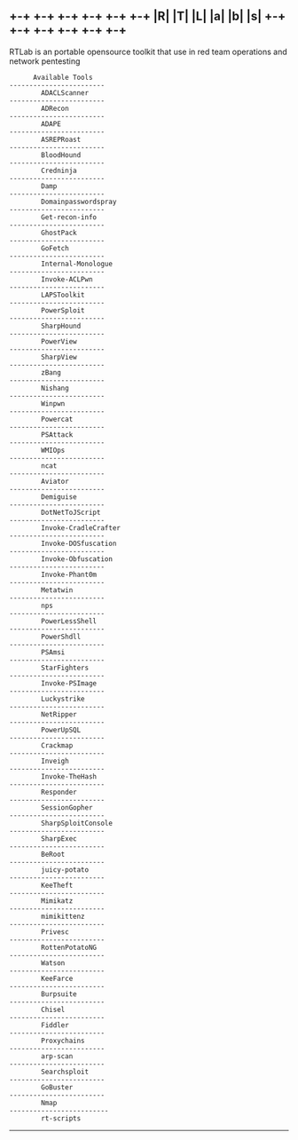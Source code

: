
<h2>
 +-+ +-+ +-+ +-+ +-+ +-+
 |R| |T| |L| |a| |b| |s|
 +-+ +-+ +-+ +-+ +-+ +-+
</h1> 
 
 RTLab is an portable opensource toolkit that use in red team operations and network pentesting

          Available Tools                 
    ------------------------
            ADACLScanner  
    ------------------------
            ADRecon       
    ------------------------
            ADAPE        
    ------------------------
            ASREPRoast    
    ------------------------
            BloodHound      
    ------------------------
            Credninja      
    ------------------------
            Damp         
    ------------------------
            Domainpasswordspray 
    ------------------------
            Get-recon-info    
    ------------------------
            GhostPack      
    ------------------------
            GoFetch       
    ------------------------
            Internal-Monologue  
    ------------------------
            Invoke-ACLPwn    
    ------------------------
            LAPSToolkit     
    ------------------------
            PowerSploit     
    ------------------------
            SharpHound      
    ------------------------
            PowerView      
    ------------------------
            SharpView      
    ------------------------
            zBang        
    ------------------------
            Nishang       
    ------------------------
            Winpwn        
    ------------------------
            Powercat       
    ------------------------
            PSAttack       
    ------------------------
            WMIOps        
    ------------------------
            ncat         
    ------------------------
            Aviator       
    ------------------------
            Demiguise      
    ------------------------
            DotNetToJScript   
    ------------------------
            Invoke-CradleCrafter 
    ------------------------
            Invoke-DOSfuscation 
    ------------------------
            Invoke-Obfuscation  
    ------------------------
            Invoke-Phant0m    
    ------------------------
            Metatwin       
    ------------------------
            nps         
    ------------------------
            PowerLessShell    
    ------------------------
            PowerShdll      
    ------------------------
            PSAmsi        
    ------------------------
            StarFighters     
    ------------------------
            Invoke-PSImage    
    ------------------------
            Luckystrike     
    ------------------------
            NetRipper      
    ------------------------
            PowerUpSQL      
    ------------------------
            Crackmap       
    ------------------------
            Inveigh       
    ------------------------
            Invoke-TheHash    
    ------------------------
            Responder      
    ------------------------
            SessionGopher    
    ------------------------
            SharpSploitConsole  
    ------------------------
            SharpExec      
    ------------------------
            BeRoot        
    ------------------------
            juicy-potato     
    ------------------------
            KeeTheft       
    ------------------------
            Mimikatz       
    ------------------------
            mimikittenz     
    ------------------------
            Privesc       
    ------------------------
            RottenPotatoNG    
    ------------------------
            Watson        
    ------------------------
            KeeFarce       
    ------------------------
            Burpsuite      
    ------------------------
            Chisel        
    ------------------------
            Fiddler       
    ------------------------
            Proxychains     
    ------------------------
            arp-scan       
    ------------------------
            Searchsploit     
    ------------------------
            GoBuster       
    ------------------------
            Nmap         
    -------------------------
            rt-scripts      
-----------------------------
